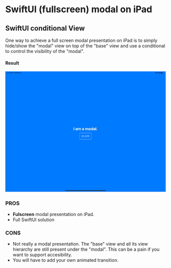 # SwiftUI (fullscreen) modal on iPad
## SwiftUI conditional View

One way to achieve a full screen modal presentation on iPad is to simply hide/show the "modal" view on top of the "base" view and use a conditional to control the visibility of the "modal".

#### Result

![SwiftUI + UIKit Hybrid](https://github.com/piterwilson/SwiftUI-Modal-on-iPad/raw/master/screenshots/hybrid.png)

### PROS
* **Fulscreen** modal presentation on iPad.
* Full SwiftUI solution

### CONS
* Not really a modal presentation. The "base" view and all its view hierarchy are still present under the "modal". This can be a pain if you want to support accesibility. 
* You will have to add your own animated transition.